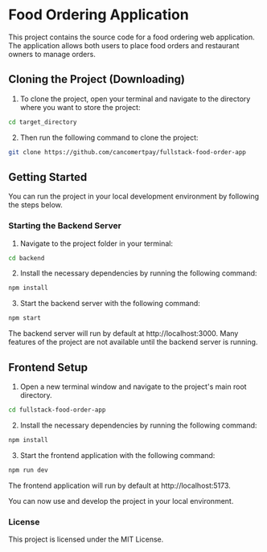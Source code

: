 # Food Ordering Application

This project contains the source code for a food ordering web application. The application allows both users to place food orders and restaurant owners to manage orders.

## Cloning the Project (Downloading)

1. To clone the project, open your terminal and navigate to the directory where you want to store the project:

```bash
cd target_directory
```

2. Then run the following command to clone the project:

```bash
git clone https://github.com/cancomertpay/fullstack-food-order-app
```

## Getting Started

You can run the project in your local development environment by following the steps below.

### Starting the Backend Server

1. Navigate to the project folder in your terminal:

```bash
cd backend
```

2. Install the necessary dependencies by running the following command:

```bash
npm install
```

3. Start the backend server with the following command:

```bash
npm start
```

The backend server will run by default at http://localhost:3000. Many features of the project are not available until the backend server is running.

## Frontend Setup

1. Open a new terminal window and navigate to the project's main root directory.

```bash
cd fullstack-food-order-app
```

2. Install the necessary dependencies by running the following command:

```bash
npm install
```

3. Start the frontend application with the following command:

```bash
npm run dev
```

The frontend application will run by default at http://localhost:5173.

You can now use and develop the project in your local environment.

### License
This project is licensed under the MIT License.
